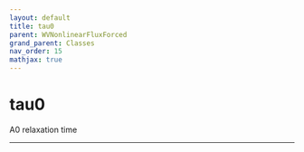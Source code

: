 ```yaml
---
layout: default
title: tau0
parent: WVNonlinearFluxForced
grand_parent: Classes
nav_order: 15
mathjax: true
---
```


#  tau0

A0 relaxation time


---

